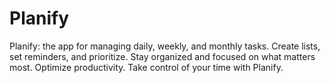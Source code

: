 # Planify
Planify: the app for managing daily, weekly, and monthly tasks. Create lists, set reminders, and prioritize. Stay organized and focused on what matters most. Optimize productivity. Take control of your time with Planify.
